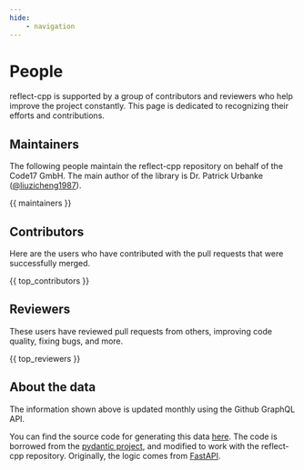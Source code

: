 ```yaml
---
hide:
    - navigation
---
```



# People

reflect-cpp is supported by a group of contributors and reviewers who help improve the project constantly. This page is dedicated to recognizing their efforts and contributions.

## Maintainers

The following people maintain the reflect-cpp repository on behalf of the Code17 GmbH. The main author of the library is Dr. Patrick Urbanke ([@liuzicheng1987](https://github.com/liuzicheng1987)).

{{ maintainers }}

## Contributors

Here are the users who have contributed with the pull requests that were successfully merged.

{{ top_contributors }}

## Reviewers

These users have reviewed pull requests from others, improving code quality, fixing bugs, and more.

{{ top_reviewers }}

## About the data

The information shown above is updated monthly using the Github GraphQL API.

You can find the source code for generating this data [here](https://github.com/getml/reflect-cpp/tree/main/.github/actions/people/people.py). The code is borrowed from the [pydantic project](https://github.com/pydantic/pydantic/blob/main/.github/actions/people/people.py), and modified to work with the reflect-cpp repository. Originally, the logic comes from [FastAPI](https://github.com/tiangolo/fastapi/blob/master/.github/actions/people/app/main.py).

